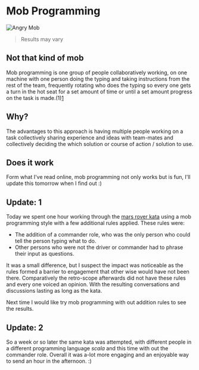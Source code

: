 # Mob Programming
![Angry Mob](http://simpsons.wikia.com/wiki/File:Simpsons_angry_mob.png)
> Results may vary

## Not that kind of mob
Mob programming is one group of people collaboratively working, on one machine with one person doing the typing and taking instructions from the rest of the team, frequently rotating who does the typing so every one gets a turn in the hot seat for a set amount of time or until a set amount progress on the task is made.(1)[1]

## Why?
The advantages to this approach is having multiple people working on a task collectively sharing experience and ideas with team-mates and collectively deciding the which solution or course of action / solution to use.

## Does it work
Form what I've read online, mob programming not only works but is fun, I'll update this tomorrow when I find out :)

[1]: http://mobprogramming.org/mob-programming-your-way/#more-334

## Update: 1
Today we spent one hour working through the [mars rover kata](http://kata-log.rocks/mars-rover-kata) using a mob programming style with a few additional rules applied. These rules were:
+ The addition of a commander role, who was the only person who could tell the person typing what to do.
+ Other persons who were not the driver or commander had to phrase their input as questions.

It was a small difference, but I suspect the impact was noticeable as the rules formed a barrier to engagement that other wise would have not been there. Comparatively the retro-scope afterwards did not have these rules and every one voiced an opinion. With the resulting conversations and discussions lasting as long as the kata.

Next time I would like try mob programming with out addition rules to see the results.  

## Update: 2
So a week or so later the same kata was attempted, with different people in a different programming language *scala*  and this time with out the commander role. Overall it was a-lot more engaging and an enjoyable way to send an hour in the afternoon. :)
